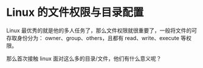 # Linux 的文件权限与目录配置

Linux 最优秀的就是他的多人任务了，那么文件权限就很重要了，一般将文件的可存取身份分为：
owner、group、others，且都有 read、write、execute 等权限。

那么首次接触 linux 面对这么多的目录/文件，他们有什么意义呢？
